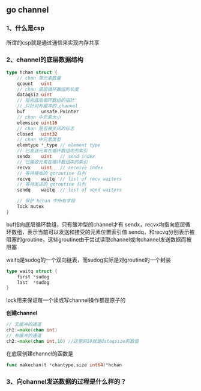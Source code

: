 ## go channel

### 1、什么是csp

所谓的csp就是通过通信来实现内存共享

### 2、channel的底层数据结构

```go
type hchan struct {
	// chan 里元素数量
	qcount   uint
	// chan 底层循环数组的长度
	dataqsiz uint
	// 指向底层循环数组的指针
	// 只针对有缓冲的 channel
	buf      unsafe.Pointer
	// chan 中元素大小
	elemsize uint16
	// chan 是否被关闭的标志
	closed   uint32
	// chan 中元素类型
	elemtype *_type // element type
	// 已发送元素在循环数组中的索引
	sendx    uint   // send index
	// 已接收元素在循环数组中的索引
	recvx    uint   // receive index
	// 等待接收的 goroutine 队列
	recvq    waitq  // list of recv waiters
	// 等待发送的 goroutine 队列
	sendq    waitq  // list of send waiters

	// 保护 hchan 中所有字段
	lock mutex
}
```

buf指向底层循环数组，只有缓冲型的channel才有
sendx，recvx均指向底层循环数组，表示当前可以发送和接受的元素位置索引值
sendq，和recvq分别表示被阻塞的groutine，这些groutine由于尝试读取channel或向channel发送数据而被阻塞

waitq是sudog的一个双向链表，而sudog实际是对groutine的一个封装

```go
type waitq struct {
	first *sudog
	last  *sudog
}
```
lock用来保证每一个读或写channel操作都是原子的

**创建channel**

```go
// 无缓冲的通道
ch1:=make(chan int)
// 有缓冲的通道
ch2:=make(chan int,10) //这里的10就是dataqsize的数值
```
在底层创建channel的函数是
```go
func makechan(t *chantype,size int64)*hchan
```

### 3、向channel发送数据的过程是什么样的？


